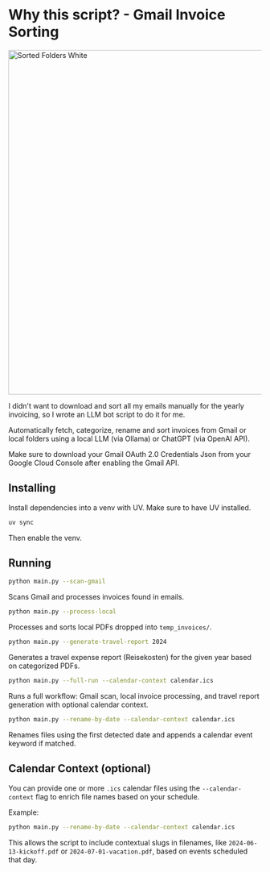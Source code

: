 # Why this script? - Gmail Invoice Sorting

<img width="684" alt="Sorted Folders White" src="https://github.com/user-attachments/assets/60347cec-0d7a-4380-afdd-0a9849ddb0b3" />

I didn't want to download and sort all my emails manually for the yearly invoicing, so I wrote an LLM bot script to do it for me. 

Automatically fetch, categorize, rename and sort invoices from Gmail or local folders using a local LLM (via Ollama) or ChatGPT (via OpenAI API).

Make sure to download your Gmail OAuth 2.0 Credentials Json from your Google Cloud Console after enabling the Gmail API. 

## Installing 
Install dependencies into a venv with UV. Make sure to have UV installed.
```bash
uv sync
```
Then enable the venv.

## Running

```bash
python main.py --scan-gmail
```
Scans Gmail and processes invoices found in emails.

```bash
python main.py --process-local
```
Processes and sorts local PDFs dropped into `temp_invoices/`.

```bash
python main.py --generate-travel-report 2024
```
Generates a travel expense report (Reisekosten) for the given year based on categorized PDFs.

```bash
python main.py --full-run --calendar-context calendar.ics
```
Runs a full workflow: Gmail scan, local invoice processing, and travel report generation with optional calendar context.

```bash
python main.py --rename-by-date --calendar-context calendar.ics
```
Renames files using the first detected date and appends a calendar event keyword if matched.

## Calendar Context (optional)

You can provide one or more `.ics` calendar files using the `--calendar-context` flag to enrich file names based on your schedule.

Example:
```bash
python main.py --rename-by-date --calendar-context calendar.ics
```

This allows the script to include contextual slugs in filenames, like `2024-06-13-kickoff.pdf` or `2024-07-01-vacation.pdf`, based on events scheduled that day.
